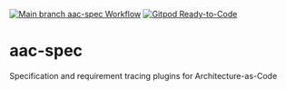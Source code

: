 [![Main branch aac-spec Workflow](https://github.com/DevOps-MBSE/aac-spec/actions/workflows/main-branch.yml/badge.svg)](https://github.com/DevOps-MBSE/aac-spec/actions/workflows/main-branch.yml)
[![Gitpod Ready-to-Code](https://img.shields.io/badge/Gitpod-Ready--to--Code-blue?logo=gitpod)](https://gitpod.io/from-referrer/)
# aac-spec
Specification and requirement tracing plugins for Architecture-as-Code
